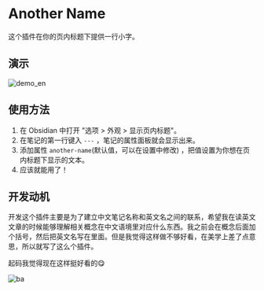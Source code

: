 # Another Name

这个插件在你的页内标题下提供一行小字。

## 演示

![demo_en](https://github.com/EurFelux/obsidian-another-name-plugin/assets/59059173/ac578b6d-f037-4564-97a5-81e516eb06b4)

## 使用方法

1. 在 Obsidian 中打开 "选项 > 外观 > 显示页内标题"。
2. 在笔记的第一行键入 `---` ，笔记的属性面板就会显示出来。
3. 添加属性 `another-name`(默认值，可以在设置中修改) ，把值设置为你想在页内标题下显示的文本。
4. 应该就能用了！

## 开发动机

开发这个插件主要是为了建立中文笔记名称和英文名之间的联系，希望我在读英文文章的时候能够理解相关概念在中文语境里对应什么东西。我之前会在概念后面加个括号，然后把英文名写在里面。但是我觉得这样做不够好看，在美学上差了点意思，所以就写了这么个插件。

起码我觉得现在这样挺好看的😋

![ba](https://github.com/EurFelux/obsidian-another-name-plugin/assets/59059173/783abad9-5ff1-4f81-8c6a-7ecacf558250)
